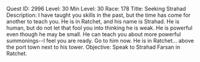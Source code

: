 Quest ID: 2996
Level: 30
Min Level: 30
Race: 178
Title: Seeking Strahad
Description: I have taught you skills in the past, but the time has come for another to teach you. He is in Ratchet, and his name is Strahad. He is human, but do not let that fool you into thinking he is weak. He is powerful even though he may be small. He can teach you about more powerful summonings--I feel you are ready. Go to him now. He is in Ratchet... above the port town next to his tower.
Objective: Speak to Strahad Farsan in Ratchet.
